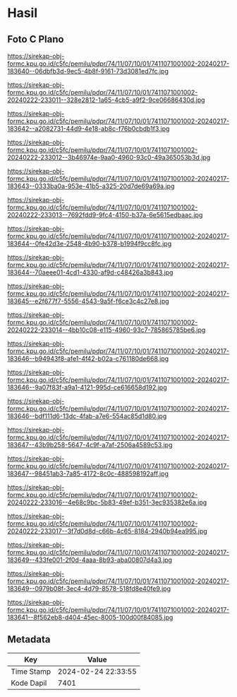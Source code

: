 # Hasil

## Foto C Plano

https://sirekap-obj-formc.kpu.go.id/c5fc/pemilu/pdpr/74/11/07/10/01/7411071001002-20240217-183640--06dbfb3d-9ec5-4b8f-9161-73d3081ed7fc.jpg

https://sirekap-obj-formc.kpu.go.id/c5fc/pemilu/pdpr/74/11/07/10/01/7411071001002-20240222-233011--328e2812-1a65-4cb5-a9f2-9ce06686430d.jpg

https://sirekap-obj-formc.kpu.go.id/c5fc/pemilu/pdpr/74/11/07/10/01/7411071001002-20240217-183642--a2082731-44d9-4e18-ab8c-f76b0cbdb1f3.jpg

https://sirekap-obj-formc.kpu.go.id/c5fc/pemilu/pdpr/74/11/07/10/01/7411071001002-20240222-233012--3b46974e-9aa0-4960-93c0-49a365053b3d.jpg

https://sirekap-obj-formc.kpu.go.id/c5fc/pemilu/pdpr/74/11/07/10/01/7411071001002-20240217-183643--0333ba0a-953e-41b5-a325-20d7de69a69a.jpg

https://sirekap-obj-formc.kpu.go.id/c5fc/pemilu/pdpr/74/11/07/10/01/7411071001002-20240222-233013--7692fdd9-9fc4-4150-b37a-6e5615edbaac.jpg

https://sirekap-obj-formc.kpu.go.id/c5fc/pemilu/pdpr/74/11/07/10/01/7411071001002-20240217-183644--0fe42d3e-2548-4b90-b378-b1994f9cc8fc.jpg

https://sirekap-obj-formc.kpu.go.id/c5fc/pemilu/pdpr/74/11/07/10/01/7411071001002-20240217-183644--70aeee01-4cd1-4330-af9d-c48426a3b843.jpg

https://sirekap-obj-formc.kpu.go.id/c5fc/pemilu/pdpr/74/11/07/10/01/7411071001002-20240217-183645--e2f677f7-5556-4543-9a5f-f6ce3c4c27e8.jpg

https://sirekap-obj-formc.kpu.go.id/c5fc/pemilu/pdpr/74/11/07/10/01/7411071001002-20240222-233014--4bb10c08-e115-4960-93c7-785865785be6.jpg

https://sirekap-obj-formc.kpu.go.id/c5fc/pemilu/pdpr/74/11/07/10/01/7411071001002-20240217-183646--b94943f8-afe1-4f42-b02a-c761180de668.jpg

https://sirekap-obj-formc.kpu.go.id/c5fc/pemilu/pdpr/74/11/07/10/01/7411071001002-20240217-183646--9a07f83f-a9a1-4121-995d-ce616658d192.jpg

https://sirekap-obj-formc.kpu.go.id/c5fc/pemilu/pdpr/74/11/07/10/01/7411071001002-20240217-183646--bdf111d6-13dc-4fab-a7e6-554ac85d1d80.jpg

https://sirekap-obj-formc.kpu.go.id/c5fc/pemilu/pdpr/74/11/07/10/01/7411071001002-20240217-183647--43b9b258-5647-4c9f-a7af-2506a4589c53.jpg

https://sirekap-obj-formc.kpu.go.id/c5fc/pemilu/pdpr/74/11/07/10/01/7411071001002-20240217-183647--98451ab3-7a85-4172-8c0c-488598192aff.jpg

https://sirekap-obj-formc.kpu.go.id/c5fc/pemilu/pdpr/74/11/07/10/01/7411071001002-20240222-233016--4e68c9bc-5b83-49ef-b351-3ec935382e6a.jpg

https://sirekap-obj-formc.kpu.go.id/c5fc/pemilu/pdpr/74/11/07/10/01/7411071001002-20240222-233017--3f7d0d8d-c66b-4c65-8184-2940b94ea995.jpg

https://sirekap-obj-formc.kpu.go.id/c5fc/pemilu/pdpr/74/11/07/10/01/7411071001002-20240217-183649--433fe001-2f0d-4aaa-8b93-aba00807d4a3.jpg

https://sirekap-obj-formc.kpu.go.id/c5fc/pemilu/pdpr/74/11/07/10/01/7411071001002-20240217-183649--0979b08f-3ec4-4d79-8578-518fd8e40fe9.jpg

https://sirekap-obj-formc.kpu.go.id/c5fc/pemilu/pdpr/74/11/07/10/01/7411071001002-20240217-183641--8f562eb8-d404-45ec-8005-100d00f84085.jpg


## Metadata

| Key        | Value               |
| ---------- | ------------------- |
| Time Stamp | 2024-02-24 22:33:55 |
| Kode Dapil | 7401                |



